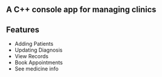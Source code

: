 ## A C++ console app for managing clinics

## Features
- Adding Patients
- Updating Diagnosis
- View Records
- Book Appointments
- See medicine info
